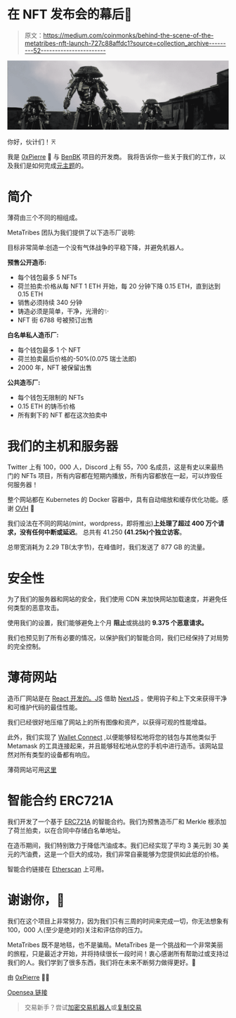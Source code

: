 # 在 NFT 发布会的幕后👀

> 原文：<https://medium.com/coinmonks/behind-the-scene-of-the-metatribes-nft-launch-727c88affdc1?source=collection_archive---------52----------------------->

![](img/c2e8c874de19df8d577a85f3c33735f8.png)

你好，伙计们！⌆

我是 [0xPierre](https://www.instagram.com/0xpierre.dev/) 👋
与 [BenBK](https://www.youtube.com/c/benbk) 项目的开发商。
我将告诉你一些关于我们的工作，以及我们是如何完成[元主题](https://themetatribes.com)的。

# **简介**

薄荷由三个不同的相组成。

MetaTribes 团队为我们提供了以下造币厂说明:

目标非常简单:创造一个没有气体战争的平稳下降，并避免机器人。

**预售公开造币:**

*   每个钱包最多 5 NFTs
*   荷兰拍卖:价格从每 NFT 1 ETH 开始，每 20 分钟下降 0.15 ETH，直到达到 0.15 ETH
*   销售必须持续 340 分钟
*   铸造必须是简单，干净，光滑的✨
*   NFT 街 6788 号被预订出售

**白名单私人造币厂:**

*   每个钱包最多 1 个 NFT
*   荷兰拍卖最后价格的-50%(0.075 瑞士法郎)
*   2000 年，NFT 被保留出售

**公共造币厂:**

*   每个钱包无限制的 NFTs
*   0.15 ETH 的铸币价格
*   所有剩下的 NFT 都在这次拍卖中

# 我们的主机和服务器

Twitter 上有 100，000 人，Discord 上有 55，700 名成员，这是有史以来最热门的 NFTs 项目，所有内容都在短期内播放，所有内容都放在一起，可以炸毁任何服务器！

整个网站都在 Kubernetes 的 Docker 容器中，具有自动缩放和缓存优化功能。感谢 [OVH](https://www.ovhcloud.com) 🚀

我们设法在不同的网站(mint，wordpress，即将推出)**上处理了超过 400 万个请求，没有任何中断或延迟**。
总共有 41.250 **(41.25k)个独立访客**。

总带宽消耗为 2.29 TB(太字节)，在峰值时，我们发送了 877 GB 的流量。

# 安全性

为了我们的服务器和网站的安全，我们使用 CDN 来加快网站加载速度，并避免任何类型的恶意攻击。

使用我们的设置，我们能够避免上个月 **阻止**或挑战的 **9.375 个恶意请求。**

我们也预见到了所有必要的情况，以保护我们的智能合同，我们已经保持了对局势的完全控制。

# 薄荷网站

造币厂网站是在 [React 开发的。JS](https://reactjs.org/) 借助 [NextJS](https://nextjs.org/) 。使用钩子和上下文来获得干净和可维护代码的最佳性能。

我们已经很好地压缩了网站上的所有图像和资产，以获得可观的性能增益。

此外，我们实现了 [Wallet Connect](https://walletconnect.com/) ,以便能够轻松地将您的钱包与其他类似于 Metamask 的工具连接起来，并且能够轻松地从您的手机中进行造币。该网站显然对所有类型的设备都有响应。

薄荷网站可用[这里](https://mint.themetatribes.com)

# 智能合约 ERC721A

我们开发了一个基于 [ERC721A](https://github.com/chiru-labs/ERC721A) 的智能合约。我们为预售造币厂和 Merkle 根添加了荷兰拍卖，以在合同中存储白名单地址。

在造币期间，我们特别致力于降低汽油成本。我们已经实现了平均 3 美元到 30 美元的汽油费，这是一个巨大的成功，我们非常自豪能够为您提供如此低的价格。

智能合约链接在 [Etherscan](https://etherscan.io/address/0xAcb978Ef383d6f82781d9b60d2820be28Bdb2081) 上可用。

# 谢谢你，🖤

我们在这个项目上非常努力，因为我们只有三周的时间来完成一切，你无法想象有 100，000 人(至少是绝对的)关注和评估你的压力。

MetaTribes 既不是地毯，也不是骗局。MetaTribes 是一个挑战和一个非常美丽的旅程，只是最近才开始，并将持续很长一段时间！衷心感谢所有帮助过或支持过我们的人。我们学到了很多东西，我们将在未来不断努力做得更好。🚀

由 [0xPierre](https://www.instagram.com/0xpierre.dev/) 👨‍💻

[Opensea 链接](https://opensea.io/collection/themetatribesgenesis)

> 交易新手？尝试[加密交易机器人](/coinmonks/crypto-trading-bot-c2ffce8acb2a)或[复制交易](/coinmonks/top-10-crypto-copy-trading-platforms-for-beginners-d0c37c7d698c)